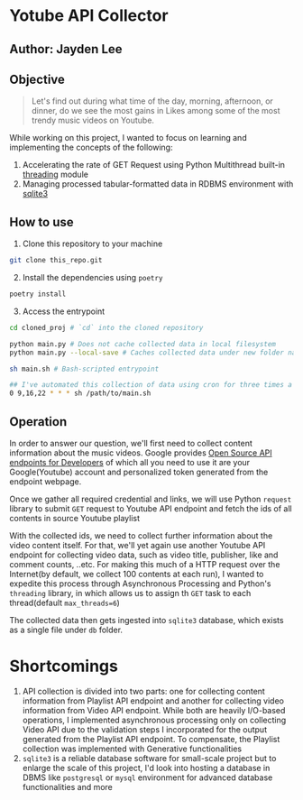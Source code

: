 # Yotube API Collector
## Author: Jayden Lee

## Objective
> Let's find out during what time of the day, morning, afternoon, or dinner, do we see the most gains in Likes among some of the most trendy music videos on Youtube.

While working on this project, I wanted to focus on learning and implementing the concepts of the following:
1. Accelerating the rate of GET Request using Python Multithread built-in [threading](https://docs.python.org/3/library/threading.html) module
2. Managing processed tabular-formatted data in RDBMS environment with [sqlite3](https://www.sqlite.org/)

## How to use
1. Clone this repository to your machine
```bash
git clone this_repo.git
```

2. Install the dependencies using `poetry`
```bash
poetry install
```

3. Access the entrypoint
```bash
cd cloned_proj # `cd` into the cloned repository

python main.py # Does not cache collected data in local filesystem
python main.py --local-save # Caches collected data under new folder named `data`(if not exists) in current repo

sh main.sh # Bash-scripted entrypoint

## I've automated this collection of data using cron for three times a day
0 9,16,22 * * * sh /path/to/main.sh
```

## Operation
In order to answer our question, we'll first need to collect content information about the music videos. Google provides [Open Source API endpoints for Developers](https://developers.google.com/youtube/v3) of which all you need to use it are your Google(Youtube) account and personalized token generated from the endpoint webpage. 

Once we gather all required credential and links, we will use Python `request` library to submit `GET` request to Youtube API endpoint and fetch the ids of all contents in source Youtube playlist

With the collected ids, we need to collect further information about the video content itself. For that, we'll yet again use another Youtube API endpoint for collecting video data, such as video title, publisher, like and comment counts, ..etc. For making this much of a HTTP request over the Internet(by default, we collect 100 contents at each run), I wanted to expedite this process through Asynchronous Processing and Python's `threading` library, in which allows us to assign th `GET` task to each thread(default `max_threads=6`)

The collected data then gets ingested into `sqlite3` database, which exists as a single file under `db` folder.

# Shortcomings
1. API collection is divided into two parts: one for collecting content information from Playlist API endpoint and another for collecting video information from Video API endpoint. While both are heavily I/O-based operations, I implemented asynchronous processing only on collecting Video API due to the validation steps I incorporated for the output generated from the Playlist API endpoint. To compensate, the Playlist collection was implemented with Generative functionalities
2. `sqlite3` is a reliable database software for small-scale project but to enlarge the scale of this project, I'd look into hosting a database in DBMS like `postgresql` or `mysql` environment for advanced database functionalities and more